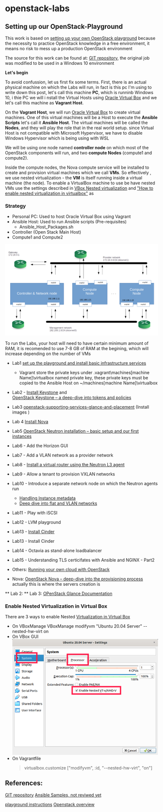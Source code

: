 # openstack-labs
## Setting up our OpenStack-Playground

This work is based on [setting up your own OpenStack playground](https://leftasexercise.com/2020/01/27/setting-up-our-openstack-playground/) because the necessity to practice OpenStack knowledge in a free environment, it means no risk to mess up a production OpenStack environment

The source for this work can be found at: [GIT repository](https://github.com/christianb93/openstack-labs), the original job was modified to be used in a Windows 10 environment

**Let's begin**  

To avoid confussion, let us first fix some terms. First, there is an actual physical machine on which the Labs will run, in fact is this pc I'm using to write down this post, let's call this machine **PC**, which is runninb Windows 10, i thie PC we will i nstall the Virtual Hosts using [Oracle Virtual Box](https://www.virtualbox.org/) and we let's call this machine as **Vagrant Host**.

On the **Vagrant Host**, we will run [Oracle Virtual Box](https://www.virtualbox.org/) to create virtual machines. One of this virtual machines will be a Host to execute the **Ansible Scripts** let's call it **Ansible Host**. The virtual machines will be called the **Nodes**,  and they will play the role that in the real world setup. since Virtual Host is not compatible with Microsoft Hypervisor, we have to disable Windows Hypervisor which is being using with WSL

We will be using one node named **controller node** on which most of the OpenStack components will run, and two **compute Nodes** (compute1 and compute2).

Inside the compute nodes, the Nova compute service will be installed to create and provision virtual machines which we call **VMs**. So effectively , we use nested virtualization - the **VM** is itself running inside a virtual machine (the node). To enable a VirtualBox machine to use be have nested VMs use the settings described in [VBox Nested virtualization](https://docs.oracle.com/en/virtualization/virtualbox/6.0/admin/nested-virt.html) and  ["How to enable nested virtualization in virtualbox"](https://ostechnix.com/how-to-enable-nested-virtualization-in-virtualbox/) as

### Strategy
* Personal PC: Used to host Oracle Virtual Box using Vagrant
* Ansible Host: Used to run Ansible scripts (Pre-requisites)
  * Ansible_Host_Packages.sh
* Controller (Open Stack Main Host)
* Compute1 and Compute2


![Network and Nodes plan](./OpenStack-Personal-cloud.png)

  To run the Labs, your host will need to have certain minimum amount of RAM, it is recomended to use 7-8 GB of RAM at the begining, which will increase depending on the number of VMs
* Lab1 [set up the playground and install basic infrastructure services](https://leftasexercise.com/2020/01/27/setting-up-our-openstack-playground/)
  * Vagrant store the private keys under .vagrant\machines\[machine Name]\virtualbox named private key, these private keys must be copied to the Ansible Host on ~/machines\[machine Name]\virtualbox


* Lab2 - [Install Keystone](https://leftasexercise.com/2020/02/03/openstack-keystone-installation-and-overview/) and   
[OpenStack Keystone – a deep-dive into tokens and policies](https://leftasexercise.com/2020/02/07/openstack-keystone-a-deep-dive-into-tokens-and-policies/)
* Lab3 [openstack-supporting-services-glance-and-placement](https://leftasexercise.com/2020/02/10/) (Install images  )
* Lab 4 [Install Nova](https://leftasexercise.com/2020/02/14/openstack-nova-installation-and-overview/)
* Lab5 [OpenStack Neutron installation – basic setup and our first instances](https://leftasexercise.com/2020/02/24/openstack-neutron-installation-basic-setup-and-our-first-instances/)
* Lab6 - Add the Horizon GUI
* Lab7 - Add a VLAN network as a provider network
* Lab8 - [Install a virtual router using the Neutron L3 agent](https://leftasexercise.com/2020/03/16/building-virtual-routers-with-openstack/)
* Lab9 - Allow a tenant to provision VXLAN networks
* Lab10 - Introduce a separate network node on which the Neutron agents run
  * [Handling Instance metadata](https://leftasexercise.com/2020/03/30/openstack-neutron-handling-instance-metadata/)  
  * [Deep dive into flat and VLAN networks](https://leftasexercise.com/2020/02/)
* Lab11 - Play with iSCSI
* Lab12 - LVM playground
* Lab13 - [Install Cinder](https://leftasexercise.com/2020/04/)
* Lab13 - Install Cinder
* Lab14 - Octavia as stand-alone loadbalancer
* Lab15 - Understanding TLS certicifates with Ansible and NGINX - Part2


* Others: [Running your own cloud with OpenStack](running-your-own-cloud-with-openstack-overview)
* Nova: [OpenStack Nova – deep-dive into the provisioning process](https://leftasexercise.com/2020/02/17/openstack-nova-deep-dive-into-the-provisioning-process/) actually this is where the servers creation is


 ** Lab 2:
 ** Lab 3: [OPenStack Glance Documentation](https://docs.openstack.org/glance/latest/)

 ### Enable Nested Virtualization in Virtual Box
There are 3 ways to enable Nested [Virtualization in Virtual Box](https://ostechnix.com/how-to-enable-nested-virtualization-in-virtualbox/)

- On VBoxManage
  VBoxManage modifyvm "Ubuntu 20.04 Server" --nested-hw-virt on
- On VBox GUI
  ![Enable Virtualization in VBox GUI](Enable-nested-virtualization-in-virtualbox-manager.png)
- On Vagrantfile
  > virtualbox.customize ["modifyvm", :id, "--nested-hw-virt", "on"]



## References:
[GIT repository](https://github.com/christianb93/openstack-labs)
[Ansible Samples, not reviwed yet](https://github.com/christianb93/ansible-samples)

[playground instructions](https://leftasexercise.com/2020/01/27/setting-up-our-openstack-playground/)
[Openstack overview ](https://leftasexercise.com/2020/01/20/q-running-your-own-cloud-with-openstack-overview/)

